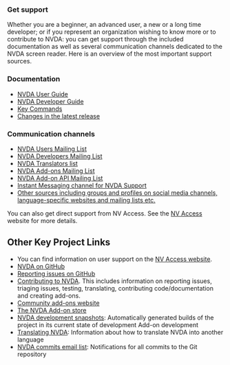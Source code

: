 ### Get support
Whether you are a beginner, an advanced user, a new or a long time developer; or if you represent an organization wishing to know more or to contribute to NVDA: you can get support through the included documentation as well as several communication channels dedicated to the NVDA screen reader. Here is an overview of the most important support sources.

### Documentation
* [NVDA User Guide](https://www.nvaccess.org/files/nvda/documentation/userGuide.html)
* [NVDA Developer Guide](https://www.nvaccess.org/files/nvda/documentation/developerGuide.html)
* [Key Commands](https://www.nvaccess.org/files/nvda/documentation/keyCommands.html)
* [Changes in the latest release](https://www.nvaccess.org/files/nvda/documentation/changes.html)

### Communication channels
* [NVDA Users Mailing List](https://nvda.groups.io/g/nvda)
* [NVDA Developers Mailing List](https://groups.io/g/nvda-devel)
* [NVDA Translators list](https://groups.io/g/nvda-translations)
* [NVDA Add-ons Mailing List](https://groups.io/g/nvda-addons)
* [NVDA Add-on API Mailing List](https://groups.google.com/a/nvaccess.org/g/nvda-api)
* [Instant Messaging channel for NVDA Support](https://gitter.im/nvaccess/NVDA)
* [Other sources including groups and profiles on social media channels, language-specific websites and mailing lists etc.](https://github.com/nvaccess/nvda-community/wiki/Connect)

You can also get direct support from NV Access. See the [NV Access](http://www.nvaccess.org/) website for more details.

## Other Key Project Links
* You can find information on user support on the [NV Access website](https://www.nvaccess.org/get-help/).
* [NVDA on GitHub](https://github.com/nvaccess/nvda)
* [Reporting issues on GitHub](../issues/reporting.md)
* [Contributing to NVDA](../../.github/CONTRIBUTING.md).
This includes information on reporting issues, triaging issues, testing, translating, contributing code/documentation and creating add-ons.
* [Community add-ons website](https://addons.nvda-project.org/)
* [The NVDA Add-on store](https://www.nvaccess.org/files/nvda/documentation/userGuide.html#AddonsManager)
* [NVDA development snapshots](https://www.nvaccess.org/files/nvda/snapshots/): Automatically generated builds of the project in its current state of development
Add-on development
* [Translating NVDA](https://github.com/nvaccess/nvda/wiki/Translating): Information about how to translate NVDA into another language
* [NVDA commits email list](https://lists.sourceforge.net/lists/listinfo/nvda-commits): Notifications for all commits to the Git repository
